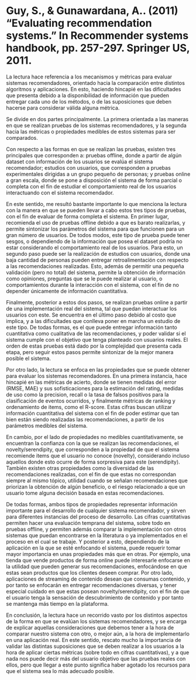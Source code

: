 # Guy, S., & Gunawardana, A.. (2011) “Evaluating recommendation systems.” In Recommender systems handbook, pp. 257-297. Springer US, 2011.

La lectura hace referencia a los mecanismos y métricas para evaluar sistemas recomendadores, orientado hacia la comparación entre distintos algoritmos y aplicaciones. En esto, haciendo hincapié en las dificultades que presenta debido a la disponibilidad de información que pueden entregar cada uno de los métodos, o de las suposiciones que deben hacerse para considerar válida alguna métrica.

Se divide en dos partes principalmente. La primera orientada a las maneras en que se realizan pruebas de los sistemas recomendadores, y la segunda hacia las métricas o propiedades medibles de estos sistemas para ser comparados.

Con respecto a las formas en que se realizan las pruebas, existen tres principales que corresponden a: pruebas offline, donde a partir de algún dataset con información de los usuarios se evalúa el sistema recomendador; estudios con usuarios, que corresponden a pruebas experimentales dirigidas a un grupo pequeño de personas; y pruebas online a gran escala, donde se pone a disposición el sistema de forma parcial o completa con el fin de estudiar el comportamiento real de los usuarios interactuando con el sistema recomendador.

En este sentido, me resultó bastante importante lo que menciona la lectura con la manera en que se pueden llevar a cabo estos tres tipos de pruebas, con el fin de evaluar de forma completa el sistema. En primer lugar, recomienda el uso de pruebas offline debido a que es barato realizarlas, y permite sintonizar los parámetros del sistema para que funcionen para un gran número de usuarios. De todos modos, este tipo de prueba puede tener sesgos, o dependiendo de la información que posea el dataset podría no estar considerando el comportamiento real de los usuarios. Para esto, un segundo paso puede ser la realización de estudios con usuarios, donde una baja cantidad de personas pueden entregar retroalimentación con respecto a las recomendaciones realizadas. Esto, además de permitir una pequeña validación (pero no total) del sistema, permite la obtención de información como opiniones, preguntas que se le puede realizar al usuario, o comportamientos durante la interacción con el sistema, con el fin de no depender únicamente de información cuantitativa.

Finalmente, posterior a estos dos pasos, se realizan pruebas online a partir de una implementación real del sistema, tal que puedan interactuar los usuarios con este. Se encuentra en el último paso debido al costo que implica, y a las dificultades que conlleva poner en marcha un estudio de este tipo. De todas formas, es el que puede entregar información tanto cuantitativa como cualitativa de las recomendaciones, y poder validar si el sistema cumple con el objetivo que tenga planteado con usuarios reales. El orden de estas pruebas está dado por la complejidad que presenta cada etapa, pero seguir estos pasos permite sintonizar de la mejor manera posible el sistema.

Por otro lado, la lectura se enfoca en las propiedades que se puede obtener para evaluar los sistemas recomendadores. En una primera instancia, hace hincapié en las métricas de acierto, donde se tienen medidas del error (RMSE, MAE) y sus sofisticaciones para la estimación del rating, medidas de uso como la precision, recall o la tasa de falsos positivos para la clasificación de eventos ocurridos, y finalmente métricas de ranking y ordenamiento de items, como el R-score. Estas cifras buscan utilizar información cuantitativa del sistema con el fin de poder estimar que tan bien están siendo realizadas las recomendaciones, a partir de los parámetros medibles del sistema.

En cambio, por el lado de propiedades no medibles cuantitativamente, se encuentran la confianza con la que se realizan las recomendaciones, el novelty/serendipity, que corresponden a la propiedad de que el sistema recomiende items que el usuario no conoce (novelty), considerando incluso aquellos donde esto ocurre de forma sorpresiva para este (serendipity). También existen otras propiedades como la diversidad de las recomendaciones realizadas, con el fin de que estas no correspondan siempre al mismo tópico, utilidad cuando se señalan recomendaciones que priorizan la obtención de algún beneficio, o el riesgo relacionado a que un usuario tome alguna decisión basada en estas recomendaciones.

De todas formas, ambos tipos de propiedades representar información importante para el desarrollo de cualquier sistema recomendador, y sirven para diferentes instancias del proceso de desarrollo. Las cifras cuantitativas permiten hacer una evaluación temprana del sistema, sobre todo en pruebas offline, y permiten además comparar la implementación con otros sistemas que puedan encontrarse en la literatura o ya implementados en el proceso en el cual se trabaje. Y posterior a esto, dependiendo de la aplicación en la que se esté enfocando el sistema, puede requerir tomar mayor importancia en unas propiedades más que en otras. Por ejemplo, una tienda que vende productos de forma online puede interesarle enfocarse en la utilidad que pueden generar sus recomendaciones, enfocándose en que estas sean productos que los clientes deseen comprar. Por otro lado, aplicaciones de streaming de contenido desean que consumas contenido, y por tanto se enfocarán en entregar recomendaciones diversas, y tener especial cuidado en que estas posean novelty/serendipity, con el fin de que el usuario tenga la sensación de descubrimiento de contenido y por tanto se mantenga más tiempo en la plataforma.

En conclusión, la lectura hace un recorrido vasto por los distintos aspectos de la forma en que se evalúan los sistemas recomendadores, y se encarga de explicar aquellas consideraciones que debemos tener a la hora de comparar nuestro sistema con otro, o mejor aún, a la hora de implementarlo en una aplicación real. En este sentido, rescato mucho la importancia de validar las distintas suposiciones que se deben realizar a los usuarios a la hora de aplicar ciertas métricas (sobre todo en cifras cuantitativas), y a que nada nos puede decir más del usuario objetivo que las pruebas reales con ellos, pero que llegar a este punto significa haber agotado los recursos para que el sistema sea lo más adecuado posible.